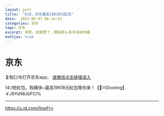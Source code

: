 ```yaml
---
layout: post
title:  "618，京东最高19618元紅包"
date:  2022-06-07 06:14:54
categories: 京东
tags: 京东
excerpt: 笑死，别做梦了，哪有那么多羊毛给你薅
mathjax: true
---
```



# 京东

复制口令打开京东app， [或微信点击链接进入](https://u.jd.com/lIowFry)

14:/抢紅包，购痛快~最高19618元紅包等你来！【🐋〣Doσσng】 ￥J9YsN8JbFCI% 

 ---------------------------------- 

 https://u.jd.com/lIowFry
